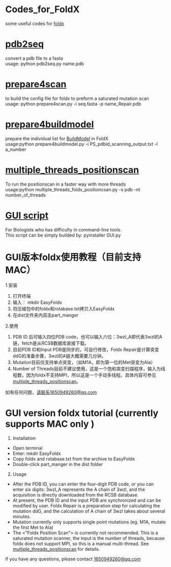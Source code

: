 # Codes_for_FoldX
some useful codes for [foldx](http://foldxsuite.crg.eu/products#foldx) 
# [pdb2seq](https://github.com/JinyuanSun/Codes_for_FoldX/blob/master/pdb2seq.py)
convert a pdb file to a fasta  
usage: python pdb2seq.py name.pdb
# [prepare4scan](https://github.com/JinyuanSun/Codes_for_FoldX/blob/master/prepare4scan.py)
to build the config file for foldx to preform a saturated mutation scan  
usage: python prepare4scan.py -i seq.fasta -p name_Repair.pdb
# [prepare4buildmodel](https://github.com/JinyuanSun/Codes_for_FoldX/blob/master/prepare4buildmodel.py)
prepare the individual list for [BuildModel](http://foldxsuite.crg.eu/command/BuildModel) in FoldX   
usage:python prepare4buildmodel.py -i PS_pdbid_scanning_output.txt -l a_number
# [multiple_threads_positionscan](https://github.com/JinyuanSun/Codes_for_FoldX/blob/master/multiple_threads_foldx_positionscan.py)
To run the positionscan in a faster way with more threads   
usage:python multiple_threads_foldx_positioncsan.py -s pdb -nt number_of_threads

# [GUI script](https://github.com/JinyuanSun/Codes_for_FoldX/blob/master/GUI.py)
For Biologists who has difficulty in command-line tools.  
This script can be simply builded by: pyinstaller GUI.py  

# GUI版本foldx使用教程（目前支持MAC）  

1.安装  
  1. 打开终端  
  2. 输入： mkdir EasyFoldx  
  3. 将压缩包中的foldx和rotabase.txt拷贝入EasyFoldx  
  4. 在dist文件夹内双击part_manger  

2.使用  
  1. PDB ID 后可输入四位PDB code，也可以输入六位：3wzl_A即代表3wzl的A链，fetch是从RCSB数据库直接下载。  
  2. 目前PDB ID和Input PDB是同步的，可自行修改，Foldx Repair是计算突变ddG的准备步骤，3wzl的A链大概需要几分钟。  
  3. Mutation目前仅支持单点突变，（如M1A，即为第一位的Met突变为Ala）  
  4. Number of Threads目前不建议使用，这是一个饱和突变扫描程序，输入为线程数，因为foldx不支持MPI，所以这是一个手动多线程。具体内容可参见[multiple_threads_positionscan](https://github.com/JinyuanSun/Codes_for_FoldX/blob/master/multiple_threads_foldx_positionscan.py)。  
 
如有任何问题，请联系1650949260@qq.com

# GUI version foldx tutorial (currently supports MAC only )

1. Installation  
  - Open terminal  
  - Enter: mkdir EasyFoldx  
  - Copy foldx and rotabase.txt from the archive to EasyFoldx  
  - Double-click part_manger in the dist folder  

2. Usage  
  - After the PDB ID, you can enter the four-digit PDB code, or you can enter six digits: 3wzl_A represents the A chain of  3wzl, and the acquisition is directly downloaded from the RCSB database.  
  - At present, the PDB ID and the input PDB are synchronized and can be modified by user. Foldx Repair is a preparation step for calculating the mutation ddG, and the calculation of A chain of 3wzl takes about several minutes.  
  - Mutation currently only supports single point mutations (eg. M1A, mutate the first Met to Ala)  
  - The <"Foldx Position Scan"> is currently not recommended. This is a saturated mutation scanner, the input is the number of threads, because foldx does not support MPI, so this is a manual multi-thread. See [multiple_threads_positionscan](https://github.com/github.com/JinyuanSun/Codes_for_FoldX/blob/master/multiple_threads_foldx_positionscan.py) for details.  

If you have any questions, please contact 1650949260@qq.com
